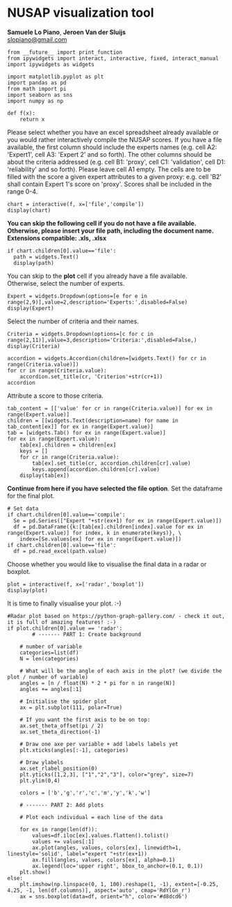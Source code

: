 # NUSAP visualization tool

<!-- AUTHOR: Samuele Lo Piano -->
<!-- AUTHOR:
Jeroen Van der Sluijs -->
**Samuele Lo Piano**, **Jeroen Van der Sluijs** <br/>
[slopiano@gmail.com](mailto:s.lopiano@gmail.com)

```{.python .input}
from __future__ import print_function
from ipywidgets import interact, interactive, fixed, interact_manual
import ipywidgets as widgets
```

```{.python .input}
import matplotlib.pyplot as plt
import pandas as pd
from math import pi
import seaborn as sns
import numpy as np
```

```{.python .input}
def f(x):
    return x
```

Please select whether you have an excel spreadsheet already available or you
would rather interactively compile the NUSAP scores. If you have a file
available, the first column should include the experts names (e.g. cell A2:
'Expert1', cell A3: 'Expert 2' and so forth). The other columns should be about
the criteria addressed (e.g. cell B1: 'proxy', cell C1: 'validation', cell D1:
'reliability' and so forth). Please leave cell A1 empty. The cells are to be
filled with the score a given expert attributes to a given proxy: e.g. cell 'B2'
shall contain Expert 1's score on 'proxy'. Scores shall be included in the range
0-4.

```{.python .input}
chart = interactive(f, x=['file','compile'])
display(chart)
```

**You can skip the following cell if you do not have a file available.
Otherwise, please insert your file path, including the document name.**
**Extensions compatible: .xls, .xlsx**

```{.python .input}
if chart.children[0].value=='file':
  path = widgets.Text()
  display(path)
```

You can skip to the **plot** cell if you already have a file available. <br/>
Otherwise, select the number of experts.

```{.python .input}
Expert = widgets.Dropdown(options=[e for e in range(2,9)],value=2,description='Experts:',disabled=False)
display(Expert)
```

Select the number of criteria and their names.

```{.python .input}
Criteria = widgets.Dropdown(options=[c for c in range(2,11)],value=3,description='Criteria:',disabled=False,)
display(Criteria)
```

```{.python .input}
accordion = widgets.Accordion(children=[widgets.Text() for cr in range(Criteria.value)])
for cr in range(Criteria.value):
    accordion.set_title(cr, 'Criterion'+str(cr+1))
accordion
```

Attribute a score to those criteria.

```{.python .input}
tab_content = [['value' for cr in range(Criteria.value)] for ex in range(Expert.value)]
children = [[widgets.Text(description=name) for name in tab_content[ex]] for ex in range(Expert.value)]
tab = [widgets.Tab() for ex in range(Expert.value)]
for ex in range(Expert.value):
    tab[ex].children = children[ex]
    keys = []
    for cr in range(Criteria.value):
        tab[ex].set_title(cr, accordion.children[cr].value)
        keys.append(accordion.children[cr].value)
    display(tab[ex])
```

**Continue from here if you have selected the file option**. Set the dataframe for the final plot.

```{.python .input}
# Set data
if chart.children[0].value=='compile':
  Se = pd.Series(["Expert "+str(ex+1) for ex in range(Expert.value)])  
  df = pd.DataFrame({k:[tab[ex].children[index].value for ex in range(Expert.value)] for index, k in enumerate(keys)}, \
    index=[Se.values[ex] for ex in range(Expert.value)])
if chart.children[0].value=='file':
  df = pd.read_excel(path.value)
```

Choose whether you would like to visualise the final data in a radar or boxplot.

```{.python .input}
plot = interactive(f, x=['radar','boxplot'])
display(plot)
```

It is time to finally visualise your plot. :-)

```{.python .input}
#Radar plot based on https://python-graph-gallery.com/ - check it out, it is full of amazing features! :-)
if plot.children[0].value == 'radar':
        # ------- PART 1: Create background

    # number of variable
    categories=list(df)
    N = len(categories)

    # What will be the angle of each axis in the plot? (we divide the plot / number of variable)
    angles = [n / float(N) * 2 * pi for n in range(N)]
    angles += angles[:1]

    # Initialise the spider plot
    ax = plt.subplot(111, polar=True)

    # If you want the first axis to be on top:
    ax.set_theta_offset(pi / 2)
    ax.set_theta_direction(-1)

    # Draw one axe per variable + add labels labels yet
    plt.xticks(angles[:-1], categories)

    # Draw ylabels
    ax.set_rlabel_position(0)
    plt.yticks([1,2,3], ["1","2","3"], color="grey", size=7)
    plt.ylim(0,4)

    colors = ['b','g','r','c','m','y','k','w']

    # ------- PART 2: Add plots

    # Plot each individual = each line of the data

    for ex in range(len(df)):
        values=df.iloc[ex].values.flatten().tolist()
        values += values[:1]
        ax.plot(angles, values, colors[ex], linewidth=1, linestyle='solid', label="expert "+str(ex+1))
        ax.fill(angles, values, colors[ex], alpha=0.1)
        ax.legend(loc='upper right', bbox_to_anchor=(0.1, 0.1))
    plt.show()
else:
    plt.imshow(np.linspace(0, 1, 100).reshape(1, -1), extent=[-0.25, 4.25, -1, len(df.columns)], aspect='auto', cmap='RdYlGn_r')
    ax = sns.boxplot(data=df, orient="h", color='#d8dcd6')
```
